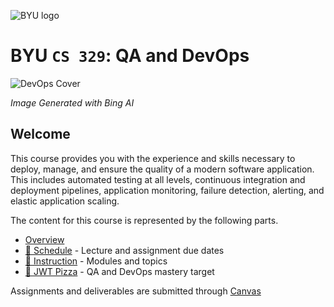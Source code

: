 ![BYU logo](https://github.com/devops329/devops/blob/main/byuLogo.png?raw=true)

# BYU `CS 329`: **QA** and **DevOps**

![DevOps Cover](https://github.com/devops329/devops/blob/main/devopscover.jpg?raw=true)

_Image Generated with Bing AI_

## Welcome

This course provides you with the experience and skills necessary to deploy, manage, and ensure the quality of a modern software application. This includes automated testing at all levels, continuous integration and deployment pipelines, application monitoring, failure detection, alerting, and elastic application scaling.

The content for this course is represented by the following parts.

- [Overview](https://github.com/devops329/devops/blob/main/instruction/overview/overview.md)
- [📅 Schedule](https://github.com/devops329/devops/blob/main/schedule/schedule.md) - Lecture and assignment due dates
- [📒 Instruction](https://github.com/devops329/devops/blob/main/instruction/modules.md#readme) - Modules and topics
- [🍕 JWT Pizza](https://pizza.cs329.click) - QA and DevOps mastery target

Assignments and deliverables are submitted through [Canvas](https://byu.instructure.com)
